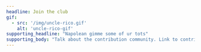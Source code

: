 ```yaml
---
headline: Join the club
gif:
  - src: '/img/uncle-rico.gif'
    alt: 'uncle-rico-gif'
supporting_headline: "Napolean gimme some of ur tots"
supporting_body: "Talk about the contribution community. Link to contribution docs here and the roadmap. Curabitur venenatis consectetur dictum. Does this link down here go to contribution docs?Talk about the contribution community. Link to contribution docs here and the roadmap. "
---
```


